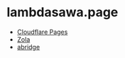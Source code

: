 # lambdasawa.page

- [Cloudflare Pages](https://pages.cloudflare.com/)
- [Zola](https://www.getzola.org/)
- [abridge](https://www.getzola.org/themes/abridge/)
